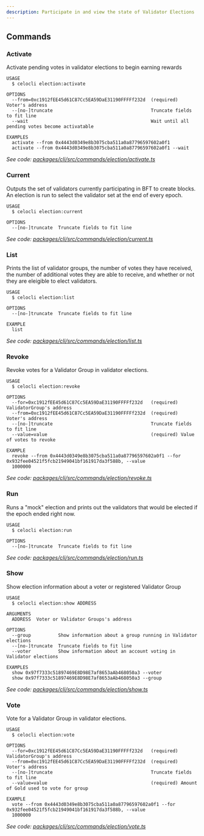 ```yaml
---
description: Participate in and view the state of Validator Elections
---
```


## Commands

### Activate

Activate pending votes in validator elections to begin earning rewards

```
USAGE
  $ celocli election:activate

OPTIONS
  --from=0xc1912fEE45d61C87Cc5EA59DaE31190FFFFf232d  (required) Voter's address
  --[no-]truncate                                    Truncate fields to fit line
  --wait                                             Wait until all pending votes become activatable

EXAMPLES
  activate --from 0x4443d0349e8b3075cba511a0a87796597602a0f1
  activate --from 0x4443d0349e8b3075cba511a0a87796597602a0f1 --wait
```

_See code: [packages/cli/src/commands/election/activate.ts](https://github.com/celo-org/celo-monorepo/tree/master/packages/cli/src/commands/election/activate.ts)_

### Current

Outputs the set of validators currently participating in BFT to create blocks. An election is run to select the validator set at the end of every epoch.

```
USAGE
  $ celocli election:current

OPTIONS
  --[no-]truncate  Truncate fields to fit line
```

_See code: [packages/cli/src/commands/election/current.ts](https://github.com/celo-org/celo-monorepo/tree/master/packages/cli/src/commands/election/current.ts)_

### List

Prints the list of validator groups, the number of votes they have received, the number of additional votes they are able to receive, and whether or not they are eleigible to elect validators.

```
USAGE
  $ celocli election:list

OPTIONS
  --[no-]truncate  Truncate fields to fit line

EXAMPLE
  list
```

_See code: [packages/cli/src/commands/election/list.ts](https://github.com/celo-org/celo-monorepo/tree/master/packages/cli/src/commands/election/list.ts)_

### Revoke

Revoke votes for a Validator Group in validator elections.

```
USAGE
  $ celocli election:revoke

OPTIONS
  --for=0xc1912fEE45d61C87Cc5EA59DaE31190FFFFf232d   (required) ValidatorGroup's address
  --from=0xc1912fEE45d61C87Cc5EA59DaE31190FFFFf232d  (required) Voter's address
  --[no-]truncate                                    Truncate fields to fit line
  --value=value                                      (required) Value of votes to revoke

EXAMPLE
  revoke --from 0x4443d0349e8b3075cba511a0a87796597602a0f1 --for 0x932fee04521f5fcb21949041bf161917da3f588b, --value
  1000000
```

_See code: [packages/cli/src/commands/election/revoke.ts](https://github.com/celo-org/celo-monorepo/tree/master/packages/cli/src/commands/election/revoke.ts)_

### Run

Runs a "mock" election and prints out the validators that would be elected if the epoch ended right now.

```
USAGE
  $ celocli election:run

OPTIONS
  --[no-]truncate  Truncate fields to fit line
```

_See code: [packages/cli/src/commands/election/run.ts](https://github.com/celo-org/celo-monorepo/tree/master/packages/cli/src/commands/election/run.ts)_

### Show

Show election information about a voter or registered Validator Group

```
USAGE
  $ celocli election:show ADDRESS

ARGUMENTS
  ADDRESS  Voter or Validator Groups's address

OPTIONS
  --group          Show information about a group running in Validator elections
  --[no-]truncate  Truncate fields to fit line
  --voter          Show information about an account voting in Validator elections

EXAMPLES
  show 0x97f7333c51897469E8D98E7af8653aAb468050a3 --voter
  show 0x97f7333c51897469E8D98E7af8653aAb468050a3 --group
```

_See code: [packages/cli/src/commands/election/show.ts](https://github.com/celo-org/celo-monorepo/tree/master/packages/cli/src/commands/election/show.ts)_

### Vote

Vote for a Validator Group in validator elections.

```
USAGE
  $ celocli election:vote

OPTIONS
  --for=0xc1912fEE45d61C87Cc5EA59DaE31190FFFFf232d   (required) ValidatorGroup's address
  --from=0xc1912fEE45d61C87Cc5EA59DaE31190FFFFf232d  (required) Voter's address
  --[no-]truncate                                    Truncate fields to fit line
  --value=value                                      (required) Amount of Gold used to vote for group

EXAMPLE
  vote --from 0x4443d0349e8b3075cba511a0a87796597602a0f1 --for 0x932fee04521f5fcb21949041bf161917da3f588b, --value
  1000000
```

_See code: [packages/cli/src/commands/election/vote.ts](https://github.com/celo-org/celo-monorepo/tree/master/packages/cli/src/commands/election/vote.ts)_
